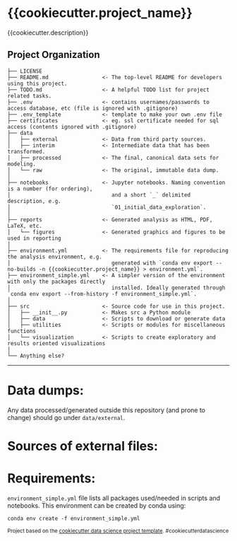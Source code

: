{{cookiecutter.project_name}}
==============================

{{cookiecutter.description}}

Project Organization
------------
    ├── LICENSE
    ├── README.md                 <- The top-level README for developers using this project.
    ├── TODO.md                   <- A helpful TODO list for project related tasks.
    ├── .env                      <- contains usernames/passwords to access database, etc (file is ignored with .gitignore)
    ├── .env_template             <- template to make your own .env file
    ├── certificates              <- eg. ssl certificate needed for sql access (contents ignored with .gitignore)
    ├── data
    │   ├── external              <- Data from third party sources.
    │   ├── interim               <- Intermediate data that has been transformed.
    │   ├── processed             <- The final, canonical data sets for modeling.
    │   └── raw                   <- The original, immutable data dump.
    │
    ├── notebooks                 <- Jupyter notebooks. Naming convention is a number (for ordering),
    │                                and a short `_` delimited description, e.g.
    │                                `01_initial_data_exploration`.
    │
    ├── reports                   <- Generated analysis as HTML, PDF, LaTeX, etc.
    │   └── figures               <- Generated graphics and figures to be used in reporting
    │
    ├── environment.yml           <- The requirements file for reproducing the analysis environment, e.g.
    │                                generated with `conda env export --no-builds -n {{cookiecutter.project_name}} > environment.yml`.
    ├── environment_simple.yml    <- A simpler version of the environment with only the packages directly 
    │                                installed. Ideally generated through `conda env export --from-history -f environment_simple.yml`.
    │
    ├── src                       <- Source code for use in this project.
    │   ├── __init__.py           <- Makes src a Python module
    │   ├── data                  <- Scripts to download or generate data
    │   ├── utilities             <- Scripts or modules for miscellaneous functions
    │   └── visualization         <- Scripts to create exploratory and results oriented visualizations
    │
    └── Anything else?
--------

# Data dumps:

Any data processed/generated outside this repository (and prone to change) should go under `data/external`.


# Sources of external files:



# Requirements:

`environment_simple.yml` file lists all packages used/needed in scripts and notebooks. This environment can be created by conda using: 

```
conda env create -f environment_simple.yml 
```


<p><small>Project based on the <a target="_blank" href="https://drivendata.github.io/cookiecutter-data-science/">cookiecutter data science project template</a>. #cookiecutterdatascience</small></p>
